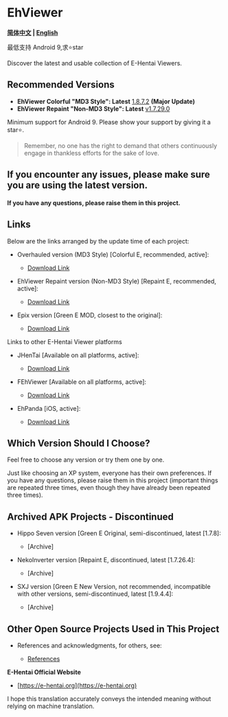 # EhViewer

**[简体中文](https://github.com/liufuyou/EhViewer/blob/main/README-ZH.md) | [English](https://github.com/liufuyou/EhViewer)**

最低支持 Android 9,求⭐️star

Discover the latest and usable collection of E-Hentai Viewers.

## Recommended Versions

* **EhViewer Colorful "MD3 Style": Latest** [1.8.7.2](https://github.com/Ehviewer-Overhauled/Ehviewer/releases) **(Major Update)**
* **EhViewer Repaint "Non-MD3 Style": Latest** [v1.7.29.0](https://github.com/EhViewer-NekoInverter/EhViewer/releases)

Minimum support for Android 9. Please show your support by giving it a star⭐️.

> Remember, no one has the right to demand that others continuously engage in thankless efforts for the sake of love.

## **If you encounter any issues, please make sure you are using the latest version.**

#### **If you have any questions, please raise them in this project.**

## Links

Below are the links arranged by the update time of each project:

* Overhauled version (MD3 Style) [Colorful E, recommended, active]:

  * [Download Link](https://github.com/Ehviewer-Overhauled/Ehviewer/releases)
* EhViewer Repaint version (Non-MD3 Style) [Repaint E, recommended, active]:

  * [Download Link](https://github.com/EhViewer-NekoInverter/EhViewer/releases)
* Epix version [Green E MOD, closest to the original]:

  * [Download Link](https://github.com/exzhawk/EhViewer/releases)

Links to other E-Hentai Viewer platforms

* JHenTai [Available on all platforms, active]:

  * [Download Link](https://github.com/jiangtian616/JHenTai/releases)
* FEhViewer [Available on all platforms, active]:

  * [Download Link](https://github.com/honjow/FEhViewer/releases)
* EhPanda [iOS, active]:

  * [Download Link](https://github.com/EhPanda-Team/EhPanda/blob/main/READMEs/README.chs.md)

## Which Version Should I Choose?

Feel free to choose any version or try them one by one.

Just like choosing an XP system, everyone has their own preferences. If you have any questions, please raise them in this project (important things are repeated three times, even though they have already been repeated three times).

## Archived APK Projects - Discontinued

* Hippo Seven version [Green E Original, semi-discontinued, latest [1.7.8]:

  * [Archive]
* NekoInverter version [Repaint E, discontinued, latest [1.7.26.4]:

  * [Archive]
* SXJ version [Green E New Version, not recommended, incompatible with other versions, semi-discontinued, latest [1.9.4.4]:

  * [Archive]

## Other Open Source Projects Used in This Project

* References and acknowledgments, for others, see:

  * [References](https://github.com/liufuyou/EhViewer/tree/References)

**E-Hentai Official Website**

* [https://e-hentai.org](https://e-hentai.org)

I hope this translation accurately conveys the intended meaning without relying on machine translation.

